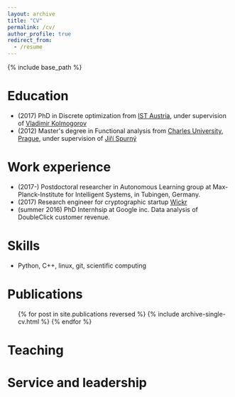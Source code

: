```yaml
---
layout: archive
title: "CV"
permalink: /cv/
author_profile: true
redirect_from:
  - /resume
---
```


{% include base_path %}


Education
======
* (2017) PhD in Discrete optimization from [IST Austria](https://ist.ac.at), under supervision of [Vladimir Kolmogorov](https://pub.ist.ac.at/~vnk/)
* (2012) Master's degree in Functional analysis from [Charles University, Prague](https://mff.cuni.cz), under supervision of [Jiří Spurný](http://www.karlin.mff.cuni.cz/~spurny/)

Work experience
======

* (2017-) Postdoctoral researcher in Autonomous Learning group at Max-Planck-Institute for Intelligent Systems, in Tubingen, Germany. 
* (2017) Research engineer for cryptographic startup [Wickr](wickr.com)
* (summer 2016) PhD Internhsip at Google inc. Data analysis of DoubleClick customer revenue.
  
Skills
======

* Python, C++, linux, git, scientific computing


Publications
======
  <ul>{% for post in site.publications reversed %}
    {% include archive-single-cv.html %}
  {% endfor %}</ul>
  
  
Teaching
======
  
Service and leadership
======
